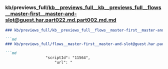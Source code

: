 ### kb/previews_full/kb__previews_full__kb__previews_full__flows__master-first__master-and-slot@guest.har.part022.md.part002.md.md

```md
### kb/previews_full/kb__previews_full__flows__master-first__master-and-slot@guest.har.part022.md.part002.md

```md
### kb/previews_full/flows__master-first__master-and-slot@guest.har.part022.md (part 002)

```md
                  "scriptId": "11564",
                      "url": "
```

```

```

```
